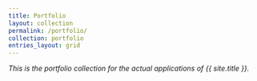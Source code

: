 ```yaml
---
title: Portfolio
layout: collection
permalink: /portfolio/
collection: portfolio
entries_layout: grid
---
```


_This is the portfolio collection for the actual applications of {{ site.title }}._
